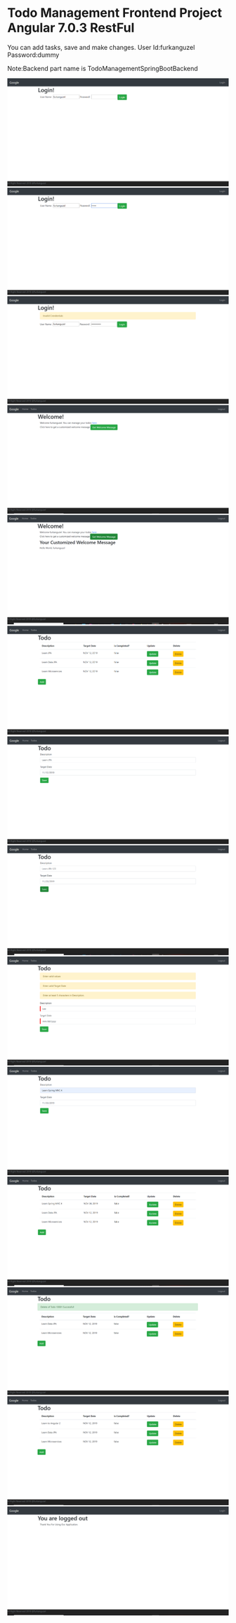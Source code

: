 # Todo Management Frontend Project Angular 7.0.3 RestFul

You can add tasks, save and make changes.
User Id:furkanguzel Password:dummy

Note:Backend part name is TodoManagementSpringBootBackend

![](https://github.com/furkanguzel/TodoManagementAngularFrontend/blob/master/images/1.png)
![](https://github.com/furkanguzel/TodoManagementAngularFrontend/blob/master/images/2.png)
![](https://github.com/furkanguzel/TodoManagementAngularFrontend/blob/master/images/3.png)
![](https://github.com/furkanguzel/TodoManagementAngularFrontend/blob/master/images/4.png)
![](https://github.com/furkanguzel/TodoManagementAngularFrontend/blob/master/images/5.png)
![](https://github.com/furkanguzel/TodoManagementAngularFrontend/blob/master/images/6.png)
![](https://github.com/furkanguzel/TodoManagementAngularFrontend/blob/master/images/7.png)
![](https://github.com/furkanguzel/TodoManagementAngularFrontend/blob/master/images/8.png)
![](https://github.com/furkanguzel/TodoManagementAngularFrontend/blob/master/images/9.png)
![](https://github.com/furkanguzel/TodoManagementAngularFrontend/blob/master/images/10.png)
![](https://github.com/furkanguzel/TodoManagementAngularFrontend/blob/master/images/11.png)
![](https://github.com/furkanguzel/TodoManagementAngularFrontend/blob/master/images/12.png)
![](https://github.com/furkanguzel/TodoManagementAngularFrontend/blob/master/images/13.png)
![](https://github.com/furkanguzel/TodoManagementAngularFrontend/blob/master/images/14.png)
